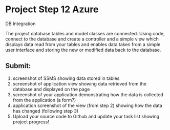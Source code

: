 # Project Step 12 Azure
DB Integration

The project database tables and model classes are connected. Using code, connect to the database and create a controller and a simple view which displays data read from your tables and enables data taken from a simple user interface and storing the new or modified data back to the database.

## Submit:

1. screenshot of SSMS showing data stored in tables
1. screenshot of application view showing data retrieved from the database and displayed on the page
1. screenshot of your application demonstrating how the data is collected from the application (a form?)
1. application screenshot of the view (from step 2) showing how the data has changed (following step 3)
1. Upload your source code to Github and update your task list showing project progress!
